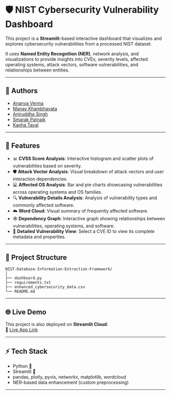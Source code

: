 # 🛡️ NIST Cybersecurity Vulnerability Dashboard

This project is a **Streamlit**-based interactive dashboard that visualizes and explores cybersecurity vulnerabilities from a processed NIST dataset.

It uses **Named Entity Recognition (NER)**, network analysis, and visualizations to provide insights into CVEs, severity levels, affected operating systems, attack vectors, software vulnerabilities, and relationships between entities.



---

## 🚀 Authors

- [Ananya Verma](https://github.com/Ananyaearth)
- [Manav Khambhayata](https://github.com/ManavKhambhayata)
- [Aniruddha Singh]()
- [Smarak Patnaik]()
- [Kanha Tayal]()
  
---

## 📑 Features

- 📊 **CVSS Score Analysis**: Interactive histogram and scatter plots of vulnerabilities based on severity.
- 🛡️ **Attack Vector Analysis**: Visual breakdown of attack vectors and user interaction dependencies.
- 💻 **Affected OS Analysis**: Bar and pie charts showcasing vulnerabilities across operating systems and OS families.
- 🔍 **Vulnerability Details Analysis**: Analysis of vulnerability types and commonly affected software.
- ☁️ **Word Cloud**: Visual summary of frequently affected software.
- 🕸️ **Dependency Graph**: Interactive graph showing relationships between vulnerabilities, operating systems, and software.
- 🧩 **Detailed Vulnerability View**: Select a CVE ID to view its complete metadata and properties.

---

## 📂 Project Structure

```
NIST-Database-Information-Extraction-Framework/
│
├── dashboard.py
├── requirements.txt
├── enhanced_cybersecurity_data.csv
└── README.md
```

---

## 🌐 Live Demo

This project is also deployed on **Streamlit Cloud**:  
🔗 [Live App Link](https://nist-database-information-extraction-framework.streamlit.app/)

---

## ⚡ Tech Stack

- Python 🐍
- Streamlit 🚀
- pandas, plotly, pyvis, networkx, matplotlib, wordcloud
- NER-based data enhancement (custom preprocessing)

---

